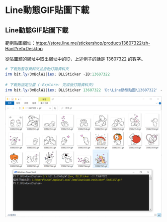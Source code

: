 Line動態GIF貼圖下載
===

## Line動態GIF貼圖下載
範例貼圖網址：https://store.line.me/stickershop/product/13607322/zh-Hant?ref=Desktop  

從貼圖舖的網址中取出網址中的ID，上述例子的話是 13607322 的數字。  

```ps1
# 下載到暫存資料夾並自動打開資料夾
irm bit.ly/3mBqlW1|iex; DLLSticker -ID:13607322

# 下載到指定位置 (-Explore: 完成後打開資料夾)
irm bit.ly/3mBqlW1|iex; DLLSticker 13607322 'D:\Line動態貼圖\13607322' -Explore

```

![](img/Cover.png)
